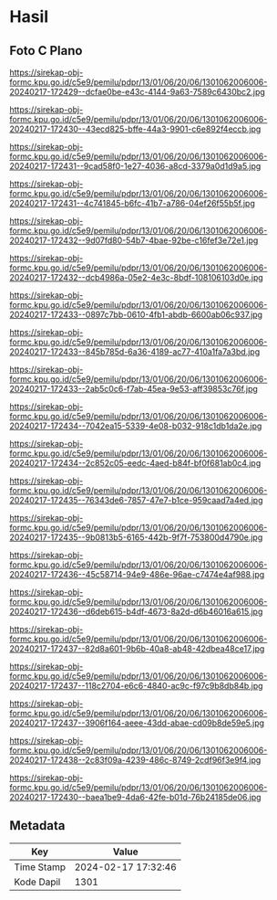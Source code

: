 # Hasil

## Foto C Plano

https://sirekap-obj-formc.kpu.go.id/c5e9/pemilu/pdpr/13/01/06/20/06/1301062006006-20240217-172429--dcfae0be-e43c-4144-9a63-7589c6430bc2.jpg

https://sirekap-obj-formc.kpu.go.id/c5e9/pemilu/pdpr/13/01/06/20/06/1301062006006-20240217-172430--43ecd825-bffe-44a3-9901-c6e892f4eccb.jpg

https://sirekap-obj-formc.kpu.go.id/c5e9/pemilu/pdpr/13/01/06/20/06/1301062006006-20240217-172431--9cad58f0-1e27-4036-a8cd-3379a0d1d9a5.jpg

https://sirekap-obj-formc.kpu.go.id/c5e9/pemilu/pdpr/13/01/06/20/06/1301062006006-20240217-172431--4c741845-b6fc-41b7-a786-04ef26f55b5f.jpg

https://sirekap-obj-formc.kpu.go.id/c5e9/pemilu/pdpr/13/01/06/20/06/1301062006006-20240217-172432--9d07fd80-54b7-4bae-92be-c16fef3e72e1.jpg

https://sirekap-obj-formc.kpu.go.id/c5e9/pemilu/pdpr/13/01/06/20/06/1301062006006-20240217-172432--dcb4986a-05e2-4e3c-8bdf-108106103d0e.jpg

https://sirekap-obj-formc.kpu.go.id/c5e9/pemilu/pdpr/13/01/06/20/06/1301062006006-20240217-172433--0897c7bb-0610-4fb1-abdb-6600ab06c937.jpg

https://sirekap-obj-formc.kpu.go.id/c5e9/pemilu/pdpr/13/01/06/20/06/1301062006006-20240217-172433--845b785d-6a36-4189-ac77-410a1fa7a3bd.jpg

https://sirekap-obj-formc.kpu.go.id/c5e9/pemilu/pdpr/13/01/06/20/06/1301062006006-20240217-172433--2ab5c0c6-f7ab-45ea-9e53-aff39853c76f.jpg

https://sirekap-obj-formc.kpu.go.id/c5e9/pemilu/pdpr/13/01/06/20/06/1301062006006-20240217-172434--7042ea15-5339-4e08-b032-918c1db1da2e.jpg

https://sirekap-obj-formc.kpu.go.id/c5e9/pemilu/pdpr/13/01/06/20/06/1301062006006-20240217-172434--2c852c05-eedc-4aed-b84f-bf0f681ab0c4.jpg

https://sirekap-obj-formc.kpu.go.id/c5e9/pemilu/pdpr/13/01/06/20/06/1301062006006-20240217-172435--76343de6-7857-47e7-b1ce-959caad7a4ed.jpg

https://sirekap-obj-formc.kpu.go.id/c5e9/pemilu/pdpr/13/01/06/20/06/1301062006006-20240217-172435--9b0813b5-6165-442b-9f7f-753800d4790e.jpg

https://sirekap-obj-formc.kpu.go.id/c5e9/pemilu/pdpr/13/01/06/20/06/1301062006006-20240217-172436--45c58714-94e9-486e-96ae-c7474e4af988.jpg

https://sirekap-obj-formc.kpu.go.id/c5e9/pemilu/pdpr/13/01/06/20/06/1301062006006-20240217-172436--d6deb615-b4df-4673-8a2d-d6b46016a615.jpg

https://sirekap-obj-formc.kpu.go.id/c5e9/pemilu/pdpr/13/01/06/20/06/1301062006006-20240217-172437--82d8a601-9b6b-40a8-ab48-42dbea48ce17.jpg

https://sirekap-obj-formc.kpu.go.id/c5e9/pemilu/pdpr/13/01/06/20/06/1301062006006-20240217-172437--118c2704-e6c6-4840-ac9c-f97c9b8db84b.jpg

https://sirekap-obj-formc.kpu.go.id/c5e9/pemilu/pdpr/13/01/06/20/06/1301062006006-20240217-172437--3906f164-aeee-43dd-abae-cd09b8de59e5.jpg

https://sirekap-obj-formc.kpu.go.id/c5e9/pemilu/pdpr/13/01/06/20/06/1301062006006-20240217-172438--2c83f09a-4239-486c-8749-2cdf96f3e9f4.jpg

https://sirekap-obj-formc.kpu.go.id/c5e9/pemilu/pdpr/13/01/06/20/06/1301062006006-20240217-172430--baea1be9-4da6-42fe-b01d-76b24185de06.jpg


## Metadata

| Key        | Value               |
| ---------- | ------------------- |
| Time Stamp | 2024-02-17 17:32:46 |
| Kode Dapil | 1301                |



